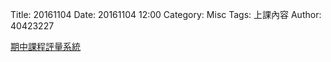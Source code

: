 Title: 20161104
Date: 20161104 12:00
Category: Misc
Tags: 上課內容
Author: 40423227

<p><a href="http://pygroup-ag100.rhcloud.com">期中課程評量系統</a></p>